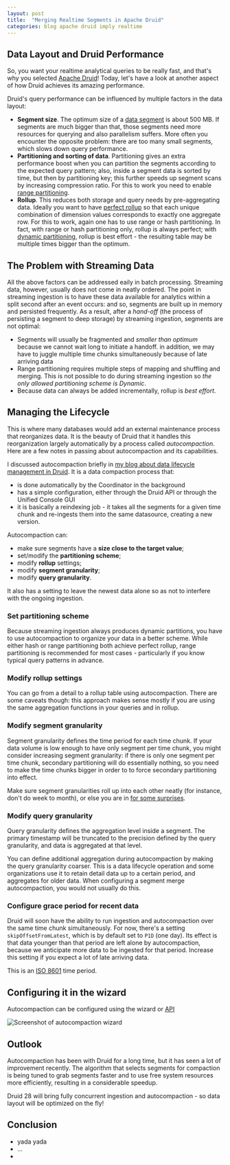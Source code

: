 ```yaml
---
layout: post
title:  "Merging Realtime Segments in Apache Druid"
categories: blog apache druid imply realtime
---
```


## Data Layout and Druid Performance

So, you want your realtime analytical queries to be really fast, and that's why you selected [Apache Druid](https://druid.apache.org/)! Today, let's have a look at another aspect of how Druid achieves its amazing performance.

Druid's query performance can be influenced by multiple factors in the data layout:

- **Segment size**. The optimum size of a [data segment](https://druid.apache.org/docs/latest/design/segments.html) is about 500 MB. If segments are much bigger than that, those segments need more resources for querying and also parallelism suffers. More often you encounter the opposite problem: there are too many small segments, which slows down query performance.
- **Partitioning and sorting of data**. Partitioning gives an extra performance boost when you can partition the segments according to the expected query pattern; also, inside a segment data is sorted by time, but then by partitioning key; this further speeds up segment scans by increasing compression ratio. For this to work you need to enable [range partitioning](https://blog.hellmar-becker.de/2022/01/25/partitioning-in-druid-part-3-multi-dimension-range-partitioning/).
- **Rollup**. This reduces both storage and query needs by pre-aggregating data. Ideally you want to have [perfect rollup](https://druid.apache.org/docs/latest/ingestion/rollup.html#perfect-rollup-vs-best-effort-rollup) so that each unique combination of dimension values corresponds to exactly one aggregate row. For this to work, again one has to use range or hash partitioning. In fact, with range or hash partitioning only, rollup is always perfect; with [dynamic partitioning](https://blog.hellmar-becker.de/2022/01/06/partitioning-in-druid-part-1-dynamic-and-hash-partitioning/), rollup is best effort - the resulting table may be multiple times bigger than the optimum.

## The Problem with Streaming Data

All the above factors can be addressed eaily in batch processing. Streaming data, however, usually does not come in neatly ordered. The point in streaming ingestion is to have these data available for analytics within a split second after an event occurs: and so, segments are built up in memory and persisted frequently. As a result, after a _hand-off_ (the process of persisting a segment to deep storage) by streaming ingestion, segments are not optimal:

- Segments will usually be fragmented and _smaller than optimum_ because we cannot wait long to initiate a handoff. in addition, we may have to juggle multiple time chunks simultaneously because of late arriving data
- Range partitioning requires multiple steps of mapping and shuffling and merging. This is not possible to do during streaming ingestion so _the only allowed partitioning scheme is Dynamic_.
- Because data can always be added incrementally, rollup is _best effort_.

## Managing the Lifecycle

This is where many databases would add an external maintenance process that reorganizes data. It is the beauty of Druid that it handles this reorganization largely automatically by a process called _autocompaction_. Here are a few notes in passing about autocompaction and its capabilities.

I discussed autocompaction briefly in [my blog about data lifecycle management in Druid](https://blog.hellmar-becker.de/2023/01/22/apache-druid-data-lifecycle-management/). It is a data compaction process that:

- is done automatically by the Coordinator in the background
- has a simple configuration, either through the Druid API or through the Unified Console GUI
- it is basically a reindexing job - it takes all the segments for a given time chunk and re-ingests them into the same datasource, creating a new version.

Autocompaction can:

- make sure segments have a **size close to the target value**;
- set/modify the **partitioning scheme**;
- modify **rollup** settings;
- modify **segment granularity**;
- modify **query granularity**.

It also has a setting to leave the newest data alone so as not to interfere with the ongoing ingestion.

### Set partitioning scheme

Because streaming ingestion always produces dynamic partitions, you have to use autocompaction to organize your data in a better scheme. While either hash or range partitioning both achieve perfect rollup, range partitioning is recommended for most cases - particularly if you know typical query patterns in advance.

### Modify rollup settings

You can go from a detail to a rollup table using autocompaction. There are some caveats though: this approach makes sense mostly if you are using the same aggregation functions in your queries and in rollup.

### Modify segment granularity

Segment granularity defines the time period for each time chunk. If your data volume is low enough to have only segment per time chunk, you might consider increasing segment granularity: if there is only one segment per time chunk, secondary partitioning will do essentially nothing, so you need to make the time chunks bigger in order to to force secondary partitioning into effect.

Make sure segment granularities roll up into each other neatly (for instance, don't do week to month), or else you are in [for some surprises](https://blog.hellmar-becker.de/2023/01/22/apache-druid-data-lifecycle-management/).

### Modify query granularity

Query granularity defines the aggregation level inside a segment. The primary timestamp will be truncated to the precision defined by the query granularity, and data is aggregated at that level. 

You can define additional aggregation during autocompaction by making the query granularity coarser. This is a data lifecycle operation and some organizations use it to retain detail data up to a certain period, and aggregates for older data. When configuring a segment merge autocompaction, you would not usually do this.

### Configure grace period for recent data

Druid will soon have the ability to run ingestion and autocompaction over the same time chunk simultaneously. For now, there's a setting `skipOffsetFromLatest`, which is by default set to `P1D` (one day). Its effect is that data younger than that period are left alone by autocompaction, because we anticipate more data to be ingested for that period. Increase this setting if you expect a lot of late arriving data.

This is an [ISO 8601](https://en.wikipedia.org/wiki/ISO_8601) time period.

## Configuring it in the wizard

Autocompaction can be configured using the wizard or [API](https://druid.apache.org/docs/latest/data-management/automatic-compaction.html#compaction-configuration-api)

![Screenshot of autocompaction wizard]()

## Outlook

Autocompaction has been with Druid for a long time, but it has seen a lot of improvement recently. The algorithm that selects segments for compaction is being tuned to grab segments faster and to use free system resources more efficiently, resulting in a considerable speedup.

Druid 28 will bring fully concurrent ingestion and autocompaction - so data layout will be optimized on the fly!

## Conclusion

- yada yada
- ...
- 

